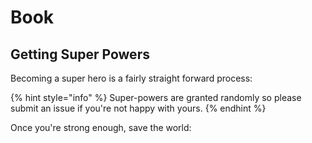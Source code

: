 # Book

## Getting Super Powers

Becoming a super hero is a fairly straight forward process:

{% hint style="info" %}
 Super-powers are granted randomly so please submit an issue if you're not happy with yours.
{% endhint %}

Once you're strong enough, save the world:



